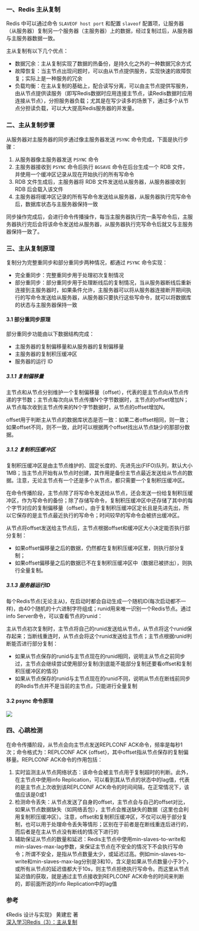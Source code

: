### 一、Redis 主从复制

Redis 中可以通过命令 `SLAVEOF host port` 和配置 `slaveof` 配置项，让服务器（从服务器）复制另一个服务器（主服务器）上的数据，经过复制过后，从服务器与主服务器数据一致。

主从复制有以下几个优点：

 - 数据冗余：主从复制实现了数据的热备份，是持久化之外的一种数据冗余方式
 - 故障恢复：当主节点出现问题时，可以由从节点提供服务，实现快速的故障恢复；实际上是一种服务的冗余
 - 负载均衡：在主从复制的基础上，配合读写分离，可以由主节点提供写服务，由从节点提供读服务（即写Redis数据时应用连接主节点，读Redis数据时应用连接从节点），分担服务器负载；尤其是在写少读多的场景下，通过多个从节点分担读负载，可以大大提高Redis服务器的并发量。

### 二、主从复制步骤

从服务器对主服务器的同步通过像主服务器发送 `PSYNC` 命令完成，下面是执行步骤：

 1. 从服务器像主服务器发送 `PSYNC` 命令
 2. 主服务器接收到 `PSYNC` 命令后执行 `BGSAVE` 命令在后台生成一个 RDB 文件，并使用一个缓冲区记录从现在开始执行的所有写命令
 3. RDB 文件生成后，主服务器将 RDB 文件发送给从服务器，从服务器接收到 RDB 后会载入该文件
 4. 主服务器将缓冲区记录的所有写命令发送给从服务器，从服务器执行完写命令后，数据库状态与主服务器保持一致
 
同步操作完成后，会进行命令传播操作，每当主服务器执行完一条写命令后，主服务器执行完后会将该命令发送给从服务器，从服务器执行完写命令后就又与主服务器保持一致了。

### 三、主从复制原理

复制分为完整重同步和部分重同步两种情况，都通过 `PSYNC` 命令实现：

 - 完全重同步：完整重同步用于处理初次复制情况
 - 部分重同步：部分重同步用于处理断线后的复制情况，当从服务器断线后重新连接到主服务器时，如果条件允许，主服务器可以将从服务器连接断开期间执行的写命令发送给从服务器，从服务器只要执行这些写命令，就可以将数据库的状态与主服务器保持一致

 #### 3.1 部分重同步原理

 部分重同步功能由以下数据结构完成：

  - 主服务器的复制偏移量和从服务器的复制偏移量
  - 主服务器的复制积压缓冲区
  - 服务器的运行 ID

##### 3.1.1 复制偏移量

主节点和从节点分别维护一个复制偏移量（offset），代表的是主节点向从节点传递的字节数；主节点每次向从节点传播N个字节数据时，主节点的offset增加N；从节点每次收到主节点传来的N个字节数据时，从节点的offset增加N。

offset用于判断主从节点的数据库状态是否一致：如果二者offset相同，则一致；如果offset不同，则不一致，此时可以根据两个offset找出从节点缺少的那部分数据。

##### 3.1.2 复制积压缓冲区

复制积压缓冲区是由主节点维护的、固定长度的、先进先出(FIFO)队列，默认大小1MB；当主节点开始有从节点时创建，其作用是备份主节点最近发送给从节点的数据。注意，无论主节点有一个还是多个从节点，都只需要一个复制积压缓冲区。 

在命令传播阶段，主节点除了将写命令发送给从节点，还会发送一份给复制积压缓冲区，作为写命令的备份；除了存储写命令，复制积压缓冲区中还存储了其中的每个字节对应的复制偏移量（offset）。由于复制积压缓冲区定长且是先进先出，所以它保存的是主节点最近执行的写命令；时间较早的写命令会被挤出缓冲区。

从节点将offset发送给主节点后，主节点根据offset和缓冲区大小决定能否执行部分复制：

 - 如果offset偏移量之后的数据，仍然都在复制积压缓冲区里，则执行部分复制；
 - 如果offset偏移量之后的数据已不在复制积压缓冲区中（数据已被挤出），则执行全量复制。

##### 3.1.3 服务器运行ID

每个Redis节点(无论主从)，在启动时都会自动生成一个随机ID(每次启动都不一样)，由40个随机的十六进制字符组成；runid用来唯一识别一个Redis节点。通过info Server命令，可以查看节点的runid：

主从节点初次复制时，主节点将自己的runid发送给从节点，从节点将这个runid保存起来；当断线重连时，从节点会将这个runid发送给主节点；主节点根据runid判断能否进行部分复制：

 - 如果从节点保存的runid与主节点现在的runid相同，说明主从节点之前同步过，主节点会继续尝试使用部分复制(到底能不能部分复制还要看offset和复制积压缓冲区的情况)
 - 如果从节点保存的runid与主节点现在的runid不同，说明从节点在断线前同步的Redis节点并不是当前的主节点，只能进行全量复制

 #### 3.2 psync 命令原理

 ![](https://images2018.cnblogs.com/blog/1174710/201806/1174710-20180628011547892-692403928.png)

### 四、心跳检测

在命令传播阶段，从节点会向主节点发送REPLCONF ACK命令，频率是每秒1次；命令格式为：REPLCONF ACK {offset}，其中offset指从节点保存的复制偏移量。REPLCONF ACK命令的作用包括：

 1. 实时监测主从节点网络状态：该命令会被主节点用于复制超时的判断。此外，在主节点中使用info Replication，可以看到其从节点的状态中的lag值，代表的是主节点上次收到该REPLCONF ACK命令的时间间隔，在正常情况下，该值应该是0或1
 2. 检测命令丢失：从节点发送了自身的offset，主节点会与自己的offset对比，如果从节点数据缺失（如网络丢包），主节点会推送缺失的数据（这里也会利用复制积压缓冲区）。注意，offset和复制积压缓冲区，不仅可以用于部分复制，也可以用于处理命令丢失等情形；区别在于前者是在断线重连后进行的，而后者是在主从节点没有断线的情况下进行的
 3. 辅助保证从节点的数量和延迟：Redis主节点中使用min-slaves-to-write和min-slaves-max-lag参数，来保证主节点在不安全的情况下不会执行写命令；所谓不安全，是指从节点数量太少，或延迟过高。例如min-slaves-to-write和min-slaves-max-lag分别是3和10，含义是如果从节点数量小于3个，或所有从节点的延迟值都大于10s，则主节点拒绝执行写命令。而这里从节点延迟值的获取，就是通过主节点接收到REPLCONF ACK命令的时间来判断的，即前面所说的info Replication中的lag值

### 参考

《Redis 设计与实现》 黄建宏 著 <br>
[深入学习Redis（3）：主从复制](https://www.cnblogs.com/kismetv/p/9236731.html#t67) <br>